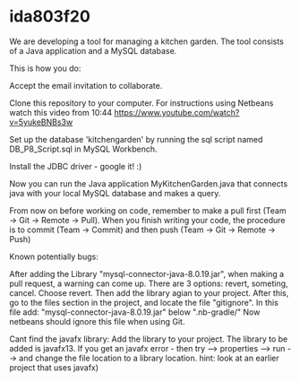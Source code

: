 # ida803f20

We are developing a tool for managing a kitchen garden. The tool consists of a Java application and a MySQL database.

This is how you do:

Accept the email invitation to collaborate.

Clone this repository to your computer. For instructions using Netbeans watch this video from 10:44 https://www.youtube.com/watch?v=5yukeBNBs3w

Set up the database 'kitchengarden' by running the sql script named DB_P8_Script.sql in MySQL Workbench.

Install the JDBC driver - google it! :)

Now you can run the Java application MyKitchenGarden.java that connects java with your local MySQL database and makes a query.

From now on before working on code, remember to make a pull first (Team -> Git -> Remote -> Pull).
When you finish writing your code, the procedure is to commit (Team -> Commit) and then push (Team -> Git -> Remote -> Push)


Known potentially bugs:

After adding the Library "mysql-connector-java-8.0.19.jar", when making a pull request, a warning can come up. There are 3 options: revert, someting, cancel. Choose revert. 
Then add the library agian to your project. After this, go to the files section in the project, and locate the file "gitignore". In this file add: "mysql-connector-java-8.0.19.jar" below ".nb-gradle/" 
Now netbeans should ignore this file when using Git.

Cant find the javafx library:
Add the library to your project. The library to be added is javafx13.
If you get an javafx error - then try --> properties --> run --> and change the file location to a library location. hint: look at an earlier project that uses javafx) 
